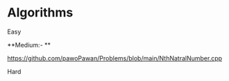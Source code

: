# Algorithms

Easy


**Medium:- **

https://github.com/pawoPawan/Problems/blob/main/NthNatralNumber.cpp

Hard
